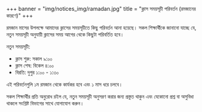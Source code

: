 +++
banner = "img/notices_img/ramadan.jpg"
title = "ক্লাস সময়সূচী পরিবর্তন (রমজানের কারণে)"
+++

রমজান মাসের উপলক্ষে আমাদের ক্লাসের সময়সূচীতে কিছু পরিবর্তন আনা হয়েছে। সকল শিক্ষার্থীকে জানানো যাচ্ছে যে, নতুন সময়সূচী অনুযায়ী ক্লাসের সময় আগের থেকে কিছুটা পরিবর্তিত হবে। 

নতুন সময়সূচী:
- ক্লাস শুরু: সকাল ৯:০০
- ক্লাস শেষ: বিকেল ৪:০০
- বিরতি: দুপুর ১:০০ - ১:৩০

এই পরিবর্তনগুলি ১ম রমজান থেকে কার্যকর হবে এবং ১ মাস ধরে চলবে।

সকল শিক্ষার্থীর প্রতি অনুরোধ রইল যে, নতুন সময়সূচী অনুসরণ করার জন্য প্রস্তুত থাকুন এবং যেকোনো প্রশ্ন বা অসুবিধা থাকলে সংশ্লিষ্ট বিভাগের সাথে যোগাযোগ করুন।




